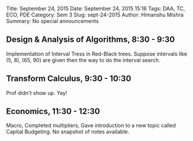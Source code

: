 Title: September 24, 2015
Date: September 24, 2015 15:16
Tags: DAA, TC, ECO, PDE
Category: Sem 3
Slug: sept-24-2015
Author: Himanshu Mishra
Summary: No special announcements

## Design & Analysis of Algorithms, 8:30 - 9:30

Implementation of Interval Tress in Red-Black trees. Suppose intervals like (5, 8), (65, 90) are given then the way to do the interval search.

## Transform Calculus, 9:30 - 10:30
Prof didn't show up. Yay!

## Economics, 11:30 - 12:30
Macro, Completed multipliers, Gave introduction to a new topic called Capital Budgeting. No snapshot of notes available.
